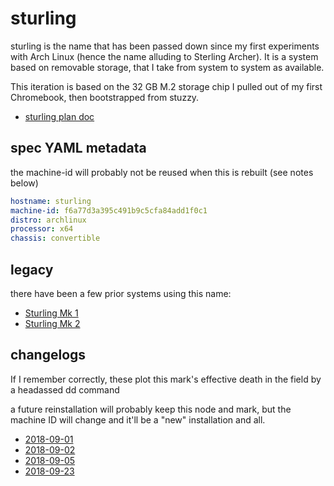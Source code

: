 # sturling

sturling is the name that has been passed down since my first experiments with Arch Linux (hence the name alluding to Sterling Archer). It is a system based on removable storage, that I take from system to system as available.

This iteration is based on the 32 GB M.2 storage chip I pulled out of my first Chromebook, then bootstrapped from stuzzy.

- [sturling plan doc](kkrvh-0ykph-rm973-td060-pvvv2)

## spec YAML metadata

the machine-id will probably not be reused when this is rebuilt (see notes below)

```yaml
hostname: sturling
machine-id: f6a77d3a395c491b9c5cfa84add1f0c1
distro: archlinux
processor: x64
chassis: convertible
```

## legacy

there have been a few prior systems using this name:

- [Sturling Mk 1](cns8g-bc9a2-gh8da-v5gpk-9drtv)
- [Sturling Mk 2](e6ysx-99sqk-848ak-6r3ga-k55ts)

## changelogs

If I remember correctly, these plot this mark's effective death in the field by a headassed dd command

a future reinstallation will probably keep this node and mark, but the machine ID will change and it'll be a "new" installation and all.

- [2018-09-01](2z19x-ww93r-sk9h2-t10by-r1mm8)
- [2018-09-02](3zzp5-859mg-y884e-86hj2-aqn11)
- [2018-09-05](9e774-v2bf7-8n8pg-pap8a-7z1ge)
- [2018-09-23](p49ex-z3vyb-mw9pp-ac029-md3ga)

